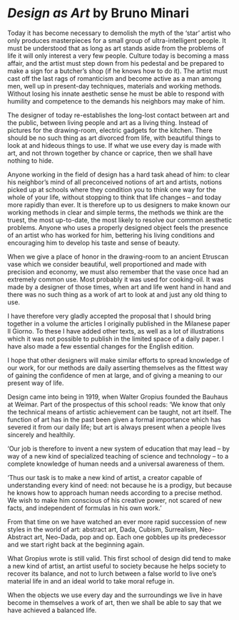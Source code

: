 # *Design as Art* by Bruno Minari

Today it has become necessary to demolish the myth of the ‘star’ artist who only produces masterpieces for a small group of ultra-intelligent people. It must be understood that as long as art stands aside from the problems of life it will only interest a very few people. Culture today is becoming a mass affair, and the artist must step down from his pedestal and be prepared to make a sign for a butcher’s shop (if he knows how to do it). The artist must cast off the last rags of romanticism and become active as a man among men, well up in present-day techniques, materials and working methods. Without losing his innate aesthetic sense he must be able to respond with humility and competence to the demands his neighbors may make of him.

The designer of today re-establishes the long-lost contact between art and the public, between living people and art as a living thing. Instead of pictures for the drawing-room, electric gadgets for the kitchen. There should be no such thing as art divorced from life, with beautiful things to look at and hideous things to use. If what we use every day is made with art, and not thrown together by chance or caprice, then we shall have nothing to hide.

Anyone working in the field of design has a hard task ahead of him: to clear his neighbor’s mind of all preconceived notions of art and artists, notions picked up at schools where they condition you to think one way for the whole of your life, without stopping to think that life changes – and today more rapidly than ever. It is therefore up to us designers to make known our working methods in clear and simple terms, the methods we think are the truest, the most up-to-date, the most likely to resolve our common aesthetic problems. Anyone who uses a properly designed object feels the presence of an artist who has worked for him, bettering his living conditions and encouraging him to develop his taste and sense of beauty.

When we give a place of honor in the drawing-room to an ancient Etruscan vase which we consider beautiful, well proportioned and made with precision and economy, we must also remember that the vase once had an extremely common use. Most probably it was used for cooking-oil. It was made by a designer of those times, when art and life went hand in hand and there was no such thing as a work of art to look at and just any old thing to use.

I have therefore very gladly accepted the proposal that I should bring together in a volume the articles I originally published in the Milanese paper Il Giorno. To these I have added other texts, as well as a lot of illustrations which it was not possible to publish in the limited space of a daily paper. I have also made a few essential changes for the English edition.

I hope that other designers will make similar efforts to spread knowledge of our work, for our methods are daily asserting themselves as the fittest way of gaining the confidence of men at large, and of giving a meaning to our present way of life.

Design came into being in 1919, when Walter Gropius founded the Bauhaus at Weimar. Part of the prospectus of this school reads:
‘We know that only the technical means of artistic achievement can be taught, not art itself. The function of art has in the past been given a formal importance which has severed it from our daily life; but art is always present when a people lives sincerely and healthily.

‘Our job is therefore to invent a new system of education that may lead – by way of a new kind of specialized teaching of science and technology – to a complete knowledge of human needs and a universal awareness of them.

‘Thus our task is to make a new kind of artist, a creator capable of understanding every kind of need: not because he is a prodigy, but because he knows how to approach human needs according to a precise method. We wish to make him conscious of his creative power, not scared of new facts, and independent of formulas in his own work.’

From that time on we have watched an ever more rapid succession of new styles in the world of art: abstract art, Dada, Cubism, Surrealism, Neo-Abstract art, Neo-Dada, pop and op. Each one gobbles up its predecessor and we start right back at the beginning again.

What Gropius wrote is still valid. This first school of design did tend to make a new kind of artist, an artist useful to society because he helps society to recover its balance, and not to lurch between a false world to live one’s material life in and an ideal world to take moral refuge in.

When the objects we use every day and the surroundings we live in have become in themselves a work of art, then we shall be able to say that we have achieved a balanced life.
